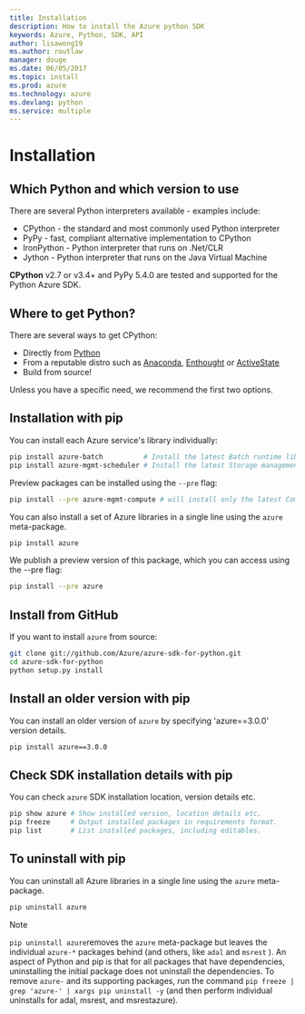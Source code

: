 ```yaml
---
title: Installation
description: How to install the Azure python SDK
keywords: Azure, Python, SDK, API
author: lisawong19
ms.author: routlaw
manager: douge
ms.date: 06/05/2017
ms.topic: install
ms.prod: azure
ms.technology: azure
ms.devlang: python
ms.service: multiple
---
```


# Installation

## Which Python and which version to use

There are several Python interpreters available - examples include:

* CPython - the standard and most commonly used Python interpreter
* PyPy - fast, compliant alternative implementation to CPython
* IronPython - Python interpreter that runs on .Net/CLR
* Jython - Python interpreter that runs on the Java Virtual Machine

**CPython** v2.7 or v3.4+ and PyPy 5.4.0 are tested and supported for the Python Azure SDK.

## Where to get Python?

There are several ways to get CPython:

* Directly from [Python](https://www.python.org/)
* From a reputable distro such as [Anaconda](https://www.anaconda.com/), [Enthought](https://www.enthought.com/) or [ActiveState](https://www.activestate.com/)
* Build from source!

Unless you have a specific need, we recommend the first two options.

## Installation with pip

You can install each Azure service's library individually:

```bash
pip install azure-batch          # Install the latest Batch runtime library
pip install azure-mgmt-scheduler # Install the latest Storage management library
```

Preview packages can be installed using the `--pre` flag:

```bash
pip install --pre azure-mgmt-compute # will install only the latest Compute Management library
```

You can also install a set of Azure libraries in a single line using the `azure` meta-package.

```bash
pip install azure
```

We publish a preview version of this package, which you can access using the --pre flag:

```bash
pip install --pre azure
```

## Install from GitHub

If you want to install `azure` from source:

```bash
git clone git://github.com/Azure/azure-sdk-for-python.git
cd azure-sdk-for-python
python setup.py install
```

## Install an older version with pip
You can install an older version of `azure` by specifying 'azure==3.0.0' version details.
```bash
pip install azure==3.0.0 
```
## Check SDK installation details with pip
You can check `azure` SDK installation location, version details etc.
```bash
pip show azure # Show installed version, location details etc.
pip freeze     # Output installed packages in requirements format.
pip list       # List installed packages, including editables.
```
## To uninstall with pip
You can uninstall all Azure libraries in a single line using the `azure` meta-package.
```bash
pip uninstall azure 
```
> [!NOTE]
> `pip uninstall azure`removes the `azure` meta-package but leaves the individual `azure-*` packages behind (and others, like `adal` and `msrest` ). An aspect of Python and pip is that for all packages that have dependencies, uninstalling the initial package does not uninstall the dependencies. To remove `azure-` and its supporting packages, run the command `pip freeze | grep 'azure-' | xargs pip uninstall -y` (and then perform individual uninstalls for adal, msrest, and msrestazure).

